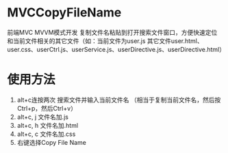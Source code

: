 MVCCopyFileName
===============

前端MVC MVVM模式开发  复制文件名粘贴到打开搜索文件窗口，方便快速定位和当前文件相关的其它文件（如：当前文件为user.js  其它文件user.html、user.css、userCtrl.js、userService.js、userDirective.js、userDirective.html）

使用方法
===============

1. alt+c连按两次 搜索文件并输入当前文件名 （相当于复制当前文件名，然后按Ctrl+p，然后Ctrl+v）
2. alt+c, j 文件名加.js
3. alt+c, h 文件名加.html
4. alt+c, c 文件名加.css
5. 右键选择Copy File Name